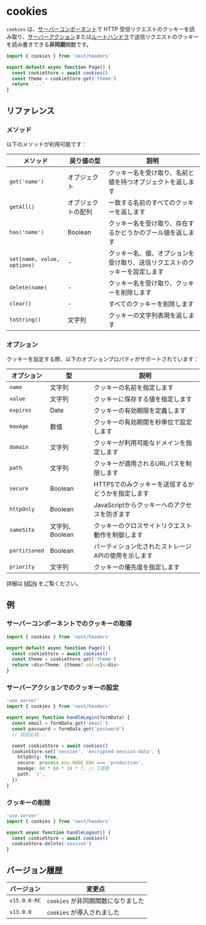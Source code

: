 # cookies

`cookies` は、[サーバーコンポーネント](/docs/app/getting-started/server-and-client-components)で HTTP 受信リクエストのクッキーを読み取り、[サーバーアクション](/docs/app/getting-started/updating-data)または[ルートハンドラ](/docs/app/api-reference/file-conventions/route)で送信リクエストのクッキーを読み書きできる**非同期**関数です。

```typescript
import { cookies } from 'next/headers'

export default async function Page() {
  const cookieStore = await cookies()
  const theme = cookieStore.get('theme')
  return '...'
}
```

## リファレンス

### メソッド

以下のメソッドが利用可能です：

| メソッド | 戻り値の型 | 説明 |
|----------|------------|------|
| `get('name')` | オブジェクト | クッキー名を受け取り、名前と値を持つオブジェクトを返します |
| `getAll()` | オブジェクトの配列 | 一致する名前のすべてのクッキーを返します |
| `has('name')` | Boolean | クッキー名を受け取り、存在するかどうかのブール値を返します |
| `set(name, value, options)` | - | クッキー名、値、オプションを受け取り、送信リクエストのクッキーを設定します |
| `delete(name)` | - | クッキー名を受け取り、クッキーを削除します |
| `clear()` | - | すべてのクッキーを削除します |
| `toString()` | 文字列 | クッキーの文字列表現を返します |

### オプション

クッキーを設定する際、以下のオプションプロパティがサポートされています：

| オプション | 型 | 説明 |
|-----------|-----|------|
| `name` | 文字列 | クッキーの名前を指定します |
| `value` | 文字列 | クッキーに保存する値を指定します |
| `expires` | Date | クッキーの有効期限を定義します |
| `maxAge` | 数値 | クッキーの有効期間を秒単位で設定します |
| `domain` | 文字列 | クッキーが利用可能なドメインを指定します |
| `path` | 文字列 | クッキーが適用されるURLパスを制限します |
| `secure` | Boolean | HTTPSでのみクッキーを送信するかどうかを指定します |
| `httpOnly` | Boolean | JavaScriptからクッキーへのアクセスを防ぎます |
| `sameSite` | 文字列、Boolean | クッキーのクロスサイトリクエスト動作を制御します |
| `partitioned` | Boolean | パーティション化されたストレージAPIの使用を示します |
| `priority` | 文字列 | クッキーの優先度を指定します |

詳細は [MDN](https://developer.mozilla.org/docs/Web/HTTP/Headers/Set-Cookie) をご覧ください。

## 例

### サーバーコンポーネントでのクッキーの取得

```typescript
import { cookies } from 'next/headers'

export default async function Page() {
  const cookieStore = await cookies()
  const theme = cookieStore.get('theme')
  return <div>Theme: {theme?.value}</div>
}
```

### サーバーアクションでのクッキーの設定

```typescript
'use server'
import { cookies } from 'next/headers'

export async function handleLogin(formData) {
  const email = formData.get('email')
  const password = formData.get('password')
  // 認証処理...

  const cookieStore = await cookies()
  cookieStore.set('session', 'encrypted-session-data', {
    httpOnly: true,
    secure: process.env.NODE_ENV === 'production',
    maxAge: 60 * 60 * 24 * 7, // 1週間
    path: '/',
  })
}
```

### クッキーの削除

```typescript
'use server'
import { cookies } from 'next/headers'

export async function handleLogout() {
  const cookieStore = await cookies()
  cookieStore.delete('session')
}
```

## バージョン履歴

| バージョン | 変更点 |
|-----------|--------|
| `v15.0.0-RC` | `cookies` が非同期関数になりました |
| `v13.0.0` | `cookies` が導入されました |
